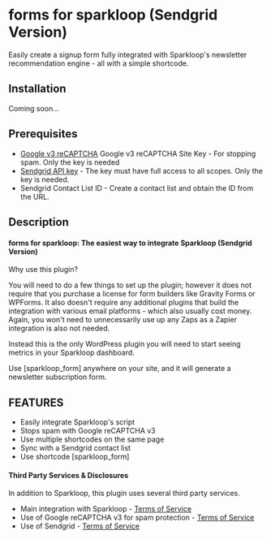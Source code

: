 # forms for sparkloop (Sendgrid Version)



Easily create a signup form fully integrated with Sparkloop's newsletter recommendation engine - all with a simple shortcode.

## Installation

Coming soon...

## Prerequisites
* [Google v3 reCAPTCHA](https://yoa.st/1uv) Google v3 reCAPTCHA Site Key - For stopping spam. Only the key is needed
* [Sendgrid API key](https://docs.sendgrid.com/ui/account-and-settings/api-keys) - The key must have full access to all scopes. Only the key is needed.
* Sendgrid Contact List ID - Create a contact list and obtain the ID from the URL.

## Description

#### forms for sparkloop: The easiest way to integrate Sparkloop (Sendgrid Version)

Why use this plugin?

You will need to do a few things to set up the plugin; however it does not require that you purchase a license for form builders like Gravity Forms or WPForms. It also doesn't require any additional plugins that build the integration with various email platforms - which also usually cost money. Again, you won't need to unnecessarily use up any Zaps as a Zapier integration is also not needed.

Instead this is the only WordPress plugin you will need to start seeing metrics in your Sparkloop dashboard.

Use [sparkloop_form] anywhere on your site, and it will generate a newsletter subscription form.

## FEATURES
* Easily integrate Sparkloop's script
* Stops spam with Google reCAPTCHA v3
* Use multiple shortcodes on the same page
* Sync with a Sendgrid contact list
* Use shortcode [sparkloop_form]

#### Third Party Services & Disclosures

In addition to Sparkloop, this plugin uses several third party services.

* Main integration with Sparkloop - [Terms of Service](https://sparkloop.app/policies/terms)
* Use of Google reCAPTCHA v3 for spam protection - [Terms of Service](https://cloud.google.com/terms/service-terms-20190701)
* Use of Sendgrid - [Terms of Service](https://www.twilio.com/en-us/legal/tos)

